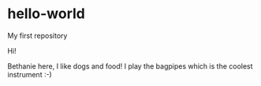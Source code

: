 # hello-world
 My first repository

Hi!

Bethanie here, I like dogs and food!
I play the bagpipes which is the coolest instrument :-)
